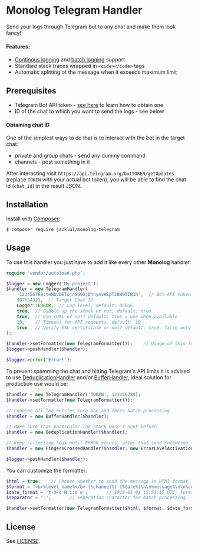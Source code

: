 # Monolog Telegram Handler

Send your logs through Telegram bot to any chat and make them look fancy!

#### Features:
- [Continous logging](https://i.imgur.com/8EnxO90.jpg) and [batch logging](https://i.imgur.com/4C9Y6cT.jpg) support
- Standard stack traces wrapped in `<code></code>` tags
- Automatic splitting of the message when it exceeds maximum limit

## Prerequisites

 - Telegram Bot API token - [see here](https://core.telegram.org/bots#creating-a-new-bot) to learn how to obtain one
 - ID of the chat to which you want to send the logs - see below
 
#### Obtaining chat ID

One of the simplest ways to do that is to interact with the bot in the target chat:
- private and group chats - send any dummy command
- channels - post something in it

After interacting visit `https://api.telegram.org/botTOKEN/getUpdates` (replace `TOKEN` with your actual bot token), you will be able to find the chat id (`chat_id`) in the result JSON.

## Installation

Install with [Composer](https://github.com/composer/composer):

```bash
$ composer require jacklul/monolog-telegram
```

## Usage

To use this handler you just have to add it like every other **Monolog** handler:

```php
require 'vendor/autoload.php';

$logger = new Logger('My project');
$handler = new TelegramHandler(
    '123456789:teMbvbETojnSG93jDhnynvH8pT28H9TIB1h',  // Bot API token
    987654321,  // Target Chat ID
    Logger::ERROR,  // Log level, default: DEBUG
    true,  // Bubble up the stack or not, default: true
    true,  // Use cURL or not? default: true = use when available
    10,    // Timeout for API requests, default: 10
    true   // Verify SSL certificate or not? default: true, false only useful for development - avoid in production
);

$handler->setFormatter(new TelegramFormatter());    // Usage of this formatter is optional but recommended if you want better message layout
$logger->pushHandler($handler);

$logger->error('Error!');
```

To prevent spamming the chat and hitting Telegram's API limits it is advised to use
 [DeduplicationHandler](https://github.com/Seldaek/monolog/blob/master/src/Monolog/Handler/DeduplicationHandler.php) and/or [BufferHandler](https://github.com/Seldaek/monolog/blob/master/src/Monolog/Handler/BufferHandler.php), ideal solution for production use would be:

```php
$handler = new TelegramHandler('TOKEN', 123456789);
$handler->setFormatter(new TelegramFormatter());

// Combine all log entries into one and force batch processing
$handler = new BufferHandler($handler);

// Make sure that particular log stack wasn't sent before
$handler = new DeduplicationHandler($handler);

// Keep collecting logs until ERROR occurs, after that send collected logs to $handler
$handler = new FingersCrossedHandler($handler, new ErrorLevelActivationStrategy(Logger::ERROR));

$logger->pushHandler($handler);
```

You can customize the formatter:

```php
$html = true;    // Choose whether to send the message in HTMl format
$format = "<b>%level_name%</b> (%channel%) [%date%]\n\n%message%\n\n%context%%extra%";   // Error (My project) [2018-05-01 15:55:15 UTC]
$date_format = 'Y-m-d H:i:s e';       // 2018-05-01 15:55:15 UTC, format must be supported by DateTime::format
$separator = '-';       // Seperation character for batch processing - when empty one empty line is used

$handler->setFormatter(new TelegramFormatter($html, $format, $date_format, $separator));
```

## License

See [LICENSE](LICENSE).
